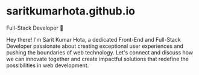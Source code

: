 # saritkumarhota.github.io

Full-Stack Developer 💼

Hey there! I'm Sarit Kumar Hota, a dedicated Front-End and Full-Stack Developer passionate about creating exceptional user experiences and pushing the boundaries of web technology.
Let's connect and discuss how we can innovate together and create impactful solutions that redefine the possibilities in web development.
